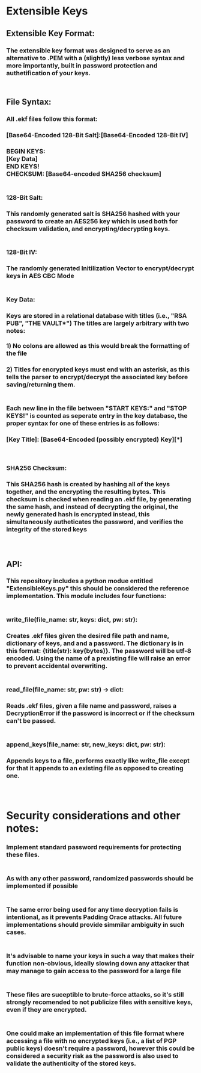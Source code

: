 # <b>Extensible Keys</b>
## Extensible Key Format:
### The extensible key format was designed to serve as an alternative to .PEM with a (slightly) less verbose syntax and more importantly, built in password protection and authetification of your keys.
## <br>File Syntax:
### All .ekf files follow this format:
### <b>[Base64-Encoded 128-Bit Salt]:[Base64-Encoded 128-Bit IV]<br>
### BEGIN KEYS:<br>[Key Data]<br>END KEYS!<br>CHECKSUM: [Base64-encoded SHA256 checksum]</b><br><br>
### <b>128-Bit Salt:</b>
### This randomly generated salt is SHA256 hashed with your password to create an AES256 key which is used both for checksum validation, and encrypting/decrypting keys.<br><br>
### <b>128-Bit IV:</b>
### The randomly generated Initilization Vector to encrypt/decrypt keys in AES CBC Mode<br><br>
###
### <b>Key Data:</b>
### Keys are stored in a relational database with titles (i.e., "RSA PUB", "THE VAULT*") The titles are largely arbitrary with two notes: <br><br>1) No colons are allowed as this would break the formatting of the file
### 2) Titles for encrypted keys must end with an asterisk, as this tells the parser to encrypt/decrypt the associated  key before saving/returning them.<br><br>
### Each new line in the file between "START KEYS:" and "STOP KEYS!" is counted as seperate entry in the key database, the proper syntax for one of these entries is as follows:
### <b>[Key Title]: [Base64-Encoded (possibly encrypted) Key][*]</b>

<br>

### <b>SHA256 Checksum:</b>
### This SHA256 hash is created by hashing all of the keys together, and the  encrypting the resulting bytes. This checksum is checked when reading an .ekf file, by generating the same hash, and instead of decrypting the original, the newly generated hash is encrypted instead, this simultaneously autheticates the password, and verifies the integrity of the stored keys<br><br><br>

## API:
### This repository includes a python modue entitled "ExtensibleKeys.py" this should be considered the reference implementation. This module includes four functions:

### <br><b>write_file(file_name: str, keys: dict, pw: str):</b>
### Creates .ekf files given the desired file path and name, dictionary of keys, and and a password. The dictionary is in this format: {title(str): key(bytes)}. The password will be utf-8 encoded. Using the name of a prexisting file will raise an error to prevent accidental overwriting.
### <br><b>read_file(file_name: str, pw: str) -> dict:</b>
### Reads .ekf files, given a file name and password, raises a DecryptionError if the password is incorrect or if the checksum can't be passed.
### <br><b> append_keys(file_name: str, new_keys: dict, pw: str):</b>
### Appends keys to a file, performs exactly like write_file except for that it appends to an existing file as opposed to creating one.<br><br><br>

# Security considerations and other notes:
### Implement standard password requirements for protecting these files. <br><br>
### As with any other password, randomized passwords should be  implemented if possible<br><br>
### The same error being used for any time decryption fails is intentional, as it prevents Padding Orace attacks. All future implementations should provide simmilar ambiguity in such cases.<br><br>
### It's advisable to name your keys in such a way that makes their function non-obvious, ideally slowing down any attacker that may manage to gain access to the password for a large file<br><br>
### These files are suceptible to brute-force attacks, so it's still <b>strongly</b> recomended to not publicize files with sensitive keys, even if they are encrypted.<br><br>
### One could make an implementation of this file format where accessing a file with no encrypted keys (i.e., a list of PGP public keys) doesn't require a password, however this could be considered a security risk as the password is also used to validate the authenticity of the stored keys.







